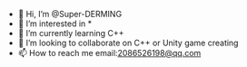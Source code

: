 - 👋 Hi, I’m @Super-DERMING
- 👀 I’m interested in *
- 🌱 I’m currently learning C++
- 💞️ I’m looking to collaborate on C++ or Unity game creating
- 📫 How to reach me email:2086526198@qq.com

<!---
Super-DERMING/Super-DERMING is a ✨ special ✨ repository because its `README.md` (this file) appears on your GitHub profile.
You can click the Preview link to take a look at your changes.
--->
